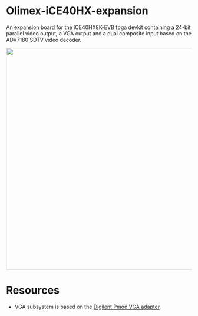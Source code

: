 # Olimex-iCE40HX-expansion
An expansion board for the iCE40HX8K-EVB fpga devkit containing a 24-bit parallel video output, a VGA output and a dual composite input based on the ADV7180 SDTV video decoder.

<img src="imgs/IMG_5892.JPG" width="600"/>

# Resources
- VGA subsystem is based on the [Digilent Pmod VGA adapter](https://digilent.com/shop/pmod-vga-video-graphics-array/).
